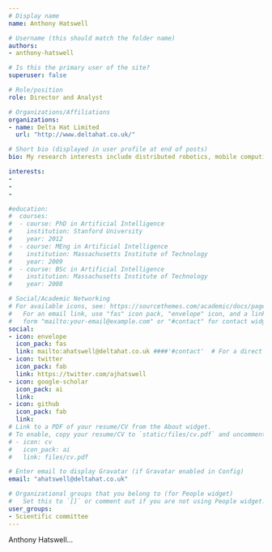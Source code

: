 ```yaml
---
# Display name
name: Anthony Hatswell

# Username (this should match the folder name)
authors:
- anthony-hatswell

# Is this the primary user of the site?
superuser: false

# Role/position
role: Director and Analyst

# Organizations/Affiliations
organizations:
- name: Delta Hat Limited
  url: "http://www.deltahat.co.uk/"

# Short bio (displayed in user profile at end of posts)
bio: My research interests include distributed robotics, mobile computing and programmable matter.

interests:
- 
- 
- 

#education:
#  courses:
#  - course: PhD in Artificial Intelligence
#    institution: Stanford University
#    year: 2012
#  - course: MEng in Artificial Intelligence
#    institution: Massachusetts Institute of Technology
#    year: 2009
#  - course: BSc in Artificial Intelligence
#    institution: Massachusetts Institute of Technology
#    year: 2008

# Social/Academic Networking
# For available icons, see: https://sourcethemes.com/academic/docs/page-builder/#icons
#   For an email link, use "fas" icon pack, "envelope" icon, and a link in the
#   form "mailto:your-email@example.com" or "#contact" for contact widget.
social:
- icon: envelope
  icon_pack: fas
  link: mailto:ahatswell@deltahat.co.uk ####'#contact'  # For a direct email link, use "mailto:test@example.org".
- icon: twitter
  icon_pack: fab
  link: https://twitter.com/ajhatswell
- icon: google-scholar
  icon_pack: ai
  link: 
- icon: github
  icon_pack: fab
  link: 
# Link to a PDF of your resume/CV from the About widget.
# To enable, copy your resume/CV to `static/files/cv.pdf` and uncomment the lines below.
# - icon: cv
#   icon_pack: ai
#   link: files/cv.pdf

# Enter email to display Gravatar (if Gravatar enabled in Config)
email: "ahatswell@deltahat.co.uk"

# Organizational groups that you belong to (for People widget)
#   Set this to `[]` or comment out if you are not using People widget.
user_groups:
- Scientific committee
---
```


Anthony Hatswell...
